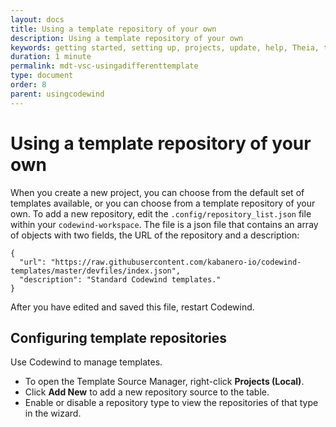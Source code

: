 ```yaml
---
layout: docs
title: Using a template repository of your own
description: Using a template repository of your own
keywords: getting started, setting up, projects, update, help, Theia, test, edit, Theia editor, using own IDE, empty page, refresh, credentials, default editor, Node.js profiling support, code highlighting, JavaScript file, template repository
duration: 1 minute
permalink: mdt-vsc-usingadifferenttemplate
type: document
order: 8
parent: usingcodewind
---
```


# Using a template repository of your own

When you create a new project, you can choose from the default set of templates available, or you can choose from a template repository of your own. To add a new repository, edit the `.config/repository_list.json` file within your `codewind-workspace`. The file is a json file that contains an array of objects with two fields, the URL of the repository and a description:

```
{
  "url": "https://raw.githubusercontent.com/kabanero-io/codewind-templates/master/devfiles/index.json",
  "description": "Standard Codewind templates."
}
```

After you have edited and saved this file, restart Codewind.


## Configuring template repositories

Use Codewind to manage templates.

- To open the Template Source Manager, right-click **Projects (Local)**.
- Click **Add New** to add a new repository source to the table.
- Enable or disable a repository type to view the repositories of that type in the wizard.
